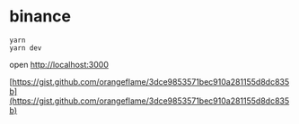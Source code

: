 # binance

```
yarn
yarn dev
```

open [http://localhost:3000](http://localhost:3000)

[https://gist.github.com/orangeflame/3dce9853571bec910a281155d8dc835b](https://gist.github.com/orangeflame/3dce9853571bec910a281155d8dc835b)
